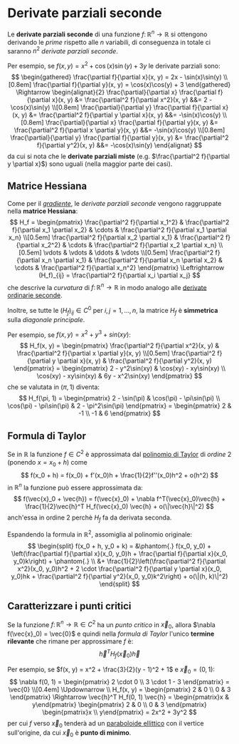 # Derivate parziali seconde

Le **derivate parziali seconde** di una funzione $f\colon \mathbb{R}^n \to \mathbb{R}$ si ottengono derivando le _prime_ rispetto alle $n$ variabili, di conseguenza in totale ci saranno $n^2$ _derivate parziali seconde_.

Per esempio, se $f(x, y) = x^2 + \cos(x)\sin(y) + 3y$ le derivate parziali sono:
$$
\begin{gathered}
\frac{\partial f}{\partial x}(x, y) = 2x - \sin(x)\sin(y) \\[0.8em]
\frac{\partial f}{\partial y}(x, y) = \cos(x)\cos(y) + 3
\end{gathered} \Rightarrow
\begin{alignat}{2}
\frac{\partial}{\partial x} \frac{\partial f}{\partial x}(x, y) &= \frac{\partial^2 f}{\partial x^2}(x, y) &&= 2 - \cos(x)\sin(y) \\[0.8em]
\frac{\partial}{\partial y} \frac{\partial f}{\partial x}(x, y) &= \frac{\partial^2 f}{\partial y \partial x}(x, y) &&= -\sin(x)\cos(y) \\[0.8em]
\frac{\partial}{\partial x} \frac{\partial f}{\partial y}(x, y) &= \frac{\partial^2 f}{\partial x \partial y}(x, y) &&= -\sin(x)\cos(y) \\[0.8em]
\frac{\partial}{\partial y} \frac{\partial f}{\partial y}(x, y) &= \frac{\partial^2 f}{\partial y^2}(x, y) &&= -\cos(x)\sin(y)
\end{alignat}
$$
da cui si nota che le **derivate parziali miste** (e.g. $\frac{\partial^2 f}{\partial y \partial x}$) sono uguali (nella maggior parte dei casi).

## Matrice Hessiana

Come per il [_gradiente_](../README.md#vettore-gradiente), le _derivate parziali seconde_ vengono raggruppate nella **matrice Hessiana**:
$$
H_f = \begin{pmatrix}
\frac{\partial^2 f}{\partial x_1^2} & \frac{\partial^2 f}{\partial x_1 \partial x_2} & \cdots & \frac{\partial^2 f}{\partial x_1 \partial x_n} \\[0.5em]
\frac{\partial^2 f}{\partial x_2 \partial x_1} & \frac{\partial^2 f}{\partial x_2^2} & \cdots & \frac{\partial^2 f}{\partial x_2 \partial x_n} \\[0.5em]
\vdots & \vdots & \ddots & \vdots \\[0.5em]
\frac{\partial^2 f}{\partial x_n \partial x_1} & \frac{\partial^2 f}{\partial x_n \partial x_2} & \cdots & \frac{\partial^2 f}{\partial x_n^2}
\end{pmatrix} \Leftrightarrow
(H_f)_{ij} = \frac{\partial^2 f}{\partial x_i \partial x_j}
$$
che descrive la _curvatura_ di $f\colon \mathbb{R}^n \to \mathbb{R}$ in modo analogo alle [derivate ordinarie seconde](../../../../ct0432/05/07/README.md#convessità-e-concavità).

Inoltre, se tutte le $(H_f)_{ij} \in C^0$ per $i,j = 1, ..., n$, la matrice $H_f$ è **simmetrica** sulla _diagonale principale_.

Per esempio, se $f(x, y) = x^2 + y^3 + sin(xy)$:
$$
H_f(x, y) = \begin{pmatrix}
\frac{\partial^2 f}{\partial x^2}(x, y) & \frac{\partial^2 f}{\partial x \partial y}(x, y) \\[0.5em]
\frac{\partial^2 f}{\partial y \partial x}(x, y) & \frac{\partial^2 f}{\partial y^2}(x, y)
\end{pmatrix} = \begin{pmatrix}
2 - y^2\sin(xy) & \cos(xy) - xy\sin(xy) \\
\cos(xy) - xy\sin(xy) & 6y - x^2\sin(xy)
\end{pmatrix}
$$
che se valutata in $(\pi, 1)$ diventa:
$$
H_f(\pi, 1) = \begin{pmatrix}
2 - \sin(\pi) & \cos(\pi) - \pi\sin(\pi) \\
\cos(\pi) - \pi\sin(\pi) & 2 - \pi^2\sin(\pi)
\end{pmatrix} = \begin{pmatrix}
2 & -1 \\
-1 & 6
\end{pmatrix}
$$

## Formula di Taylor

Se in $\mathbb{R}$ la funzione $f \in C^2$ è approssimata dal [polinomio di Taylor](../../../../ct0432/07/01/README.md) di _ordine_ $2$ (ponendo $x = x_0 + h$) come
$$
f(x_0 + h) = f(x_0) + f'(x_0)h + \frac{1}{2}f''(x_0)h^2 + o(h^2)
$$
in $\mathbb{R}^n$ la funzione può essere approssimata da:
$$
f(\vec{x}_0 + \vec{h}) = f(\vec{x}_0) + \nabla f^T(\vec{x}_0)\vec{h} + \frac{1}{2}\vec{h}^T H_f(\vec{x}_0) \vec{h} + o(\|\vec{h}\|^2)
$$
anch'essa in ordine $2$ perchè $H_f$ fa da derivata seconda.

Espandendo la formula in $\mathbb{R}^2$, assomiglia al polinomio originale:
$$
\begin{split}
f(x_0 + h, y_0 + k) =
&\phantom{.} f(x_0, y_0) + \left(\frac{\partial f}{\partial x}(x_0, y_0)h +
\frac{\partial f}{\partial x}(x_0, y_0)k\right) + \phantom{.} \\
&+ \frac{1}{2}\left(\frac{\partial^2 f}{\partial x^2}(x_0, y_0)h^2 +
2 \cdot \frac{\partial^2 f}{\partial y \partial x}(x_0, y_0)hk +
\frac{\partial^2 f}{\partial y^2}(x_0, y_0)k^2\right) + o(\|(h, k)\|^2)
\end{split}
$$

## Caratterizzare i punti critici

Se la funzione $f\colon \mathbb{R}^n \to \mathbb{R} \in C^2$ ha un _punto critico_ in $\vec{x}_0$, allora $\nabla f(\vec{x}_0) = \vec{0}$ e quindi nella _formula di Taylor_ l'unico **termine rilevante** che rimane per approssimare $f$ è:
$$
\vec{h}^T H_f(\vec{x}_0)\vec{h}
$$

Per esempio, se $f(x, y) = x^2 + \frac{3}{2}(y - 1)^2 + 1$ e $\vec{x}_0 = (0, 1)$:
$$
\nabla f(0, 1) = \begin{pmatrix}
2 \cdot 0 \\ 3 \cdot 1 - 3
\end{pmatrix} = \vec{0} \\[0.4em]
\Updownarrow \\
H_f(x, y) = \begin{pmatrix}
2 & 0 \\ 0 & 3
\end{pmatrix} \Rightarrow
\vec{h}^T H_f(0, 1) \vec{h} =
\begin{pmatrix}x & y\end{pmatrix}
\begin{pmatrix}
2 & 0 \\ 0 & 3
\end{pmatrix}
\begin{pmatrix}x \\ y\end{pmatrix} =
2x^2 + 3y^2
$$
per cui $f$ verso $\vec{x}_0$ tenderà ad un [paraboloide ellittico](../../01/README.md#paraboloide-ellittico) con il vertice sull'origine, da cui $\vec{x}_0$ è **punto di minimo**.
